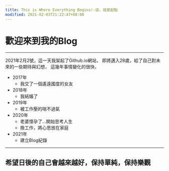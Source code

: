 ```yaml
---
title: This is Where Everything Begins!-這，就是起點
modified: 2021-02-03T21:22:47+08:00
---
```


# 歡迎來到我的Blog
---
2021年2月2號，這一天我架起了Github.io網站，
即將邁入28歲，給了自己對未來的一些期待與幻想，
這幾年事情變化的很快，

* 2017年
  * 我交了一個遙遠國度的女友
* 2018年
  * 我結婚了
* 2019年
  * 被工作壓的喘不過氣
* 2020年
  * 老婆懷孕了...開始思考人生
  * 換工作，將心思放在家庭
* 2021年
  * 建立Blog紀錄

---

## 希望日後的自己會越來越好，保持單純，保持樂觀
<!--stackedit_data:
eyJoaXN0b3J5IjpbMzI1MDUwNzQ5XX0=
-->